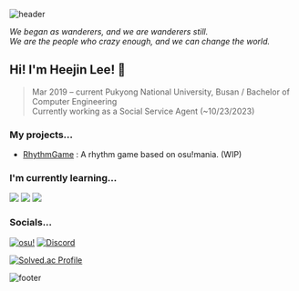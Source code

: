 <!-- Header -->
![header](https://capsule-render.vercel.app/api?type=waving&color=0:2D0D6B,100:2D0D6B&height=200&section=header&text=Heejin's%20GitHub&desc=Wannabe%20a%20game%20developer&fontColor=FFFFFF&animation=twinkling&fontSize=60&fontAlignY=35&descAlign=60&descAlignY=50)

*We began as wanderers, and we are wanderers still.*  
*We are the people who crazy enough, and we can change the world.*

<!-- Greetings -->
## Hi! I'm Heejin Lee! 🙂
> Mar 2019 – current Pukyong National University, Busan / Bachelor of Computer Engineering  
> Currently working as a Social Service Agent (~10/23/2023)

<!-- Projects -->
### My projects...
* [RhythmGame] : A rhythm game based on osu!mania. (WIP)

### I'm currently learning...
<p>
  <img src="https://img.shields.io/badge/Unity-000000?style=for-the-badge&logo=unity&logoColor=white">
  <img src="https://img.shields.io/badge/C%23-239120?style=for-the-badge&logo=c-sharp&logoColor=white">
  <img src="https://img.shields.io/badge/C++-00599C?style=for-the-badge&logo=C%2B%2B&logoColor=white">
</p>

### Socials...
[![osu!](https://img.shields.io/badge/osu!-FF66AA?style=for-the-badge&logo=osu!&logoColor=white)](https://osu.ppy.sh/users/9984103)
[![Discord](https://img.shields.io/badge/Discord-5865F2?style=for-the-badge&logo=discord&logoColor=white)](https://discordapp.com/users/352857485104775179)

[![Solved.ac Profile](http://mazassumnida.wtf/api/mini/generate_badge?boj=lightjean)](https://solved.ac/profile/lightjean)

<!-- Footer -->
![footer](https://capsule-render.vercel.app/api?type=waving&color=0:2D0D6B,100:2D0D6B&height=150&section=footer&text=Do%20your%20best!&fontColor=FFFFFF&fontSize=30&fontAlignY=70)

[RhythmGame]: https://github.com/Luudaa/RhythmGame
